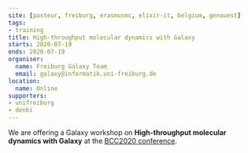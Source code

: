 ```yaml
---
site: [pasteur, freiburg, erasmusmc, elixir-it, belgium, genouest]
tags:
- training
title: High-throughput molecular dynamics with Galaxy
starts: 2020-07-19
ends: 2020-07-19
organiser:
  name: Freiburg Galaxy Team
  email: galaxy@informatik.uni-freiburg.de
location:
  name: Online
supporters:
- unifreiburg
- denbi
---
```


We are offering a Galaxy workshop on **High-throughput molecular dynamics with Galaxy** at the [BCC2020 conference](https://bcc2020.github.io/).
